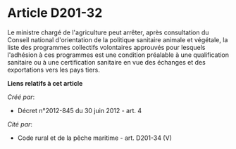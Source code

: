 # Article D201-32

Le ministre chargé de l'agriculture peut arrêter, après consultation du Conseil national d'orientation de la politique
sanitaire animale et végétale, la liste des programmes collectifs volontaires approuvés pour lesquels l'adhésion à ces
programmes est une condition préalable à une qualification sanitaire ou à une certification sanitaire en vue des échanges et
des exportations vers les pays tiers.

**Liens relatifs à cet article**

_Créé par_:

  - Décret n°2012-845 du 30 juin 2012 - art. 4

_Cité par_:

  - Code rural et de la pêche maritime - art. D201-34 (V)
